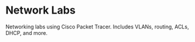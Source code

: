 # Network Labs

Networking labs using Cisco Packet Tracer. Includes VLANs, routing, ACLs, DHCP, and more.
